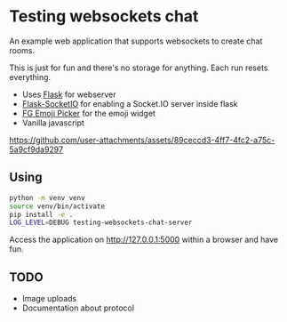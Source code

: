 # Testing websockets chat

An example web application that supports websockets to create chat rooms.

This is just for fun and there's no storage for anything. Each run resets everything.

- Uses [Flask](https://flask-docs.readthedocs.io/en/latest/) for webserver
- [Flask-SocketIO](https://flask-socketio.readthedocs.io/en/latest/) for enabling a Socket.IO server inside flask
- [FG Emoji Picker](https://github.com/woody180/vanilla-javascript-emoji-picker) for the emoji widget
- Vanilla javascript

https://github.com/user-attachments/assets/89ceccd3-4ff7-4fc2-a75c-5a9cf9da9297

## Using

```bash
python -m venv venv
source venv/bin/activate
pip install -e .
LOG_LEVEL=DEBUG testing-websockets-chat-server
```

Access the application on http://127.0.0.1:5000 within a browser and have fun.

## TODO

- Image uploads
- Documentation about protocol
